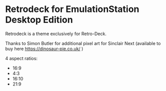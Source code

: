 # Retrodeck for EmulationStation Desktop Edition

Retrodeck is a theme exclusively for Retro-Deck.

Thanks to Simon Butler for additional pixel art for Sinclair Next (available to buy here https://dinosaur-pie.co.uk/ )

4 aspect ratios:

- 16:9
- 4:3
- 16:10
- 21:9



